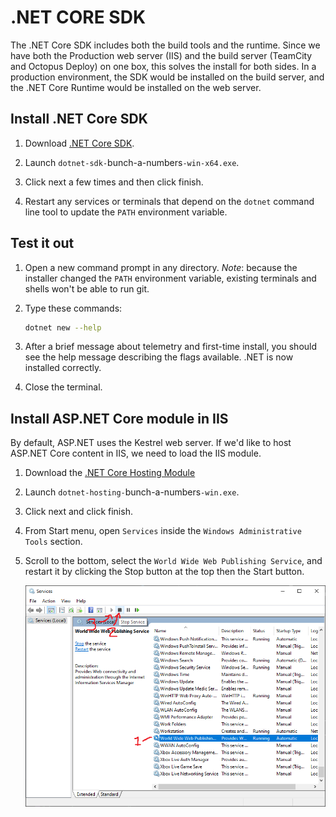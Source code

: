 .NET CORE SDK
=============

The .NET Core SDK includes both the build tools and the runtime.  Since we have both the Production web server (IIS) and the build server (TeamCity and Octopus Deploy) on one box, this solves the install for both sides.  In a production environment, the SDK would be installed on the build server, and the .NET Core Runtime would be installed on the web server.


Install .NET Core SDK
---------------------

1. Download [.NET Core SDK](https://dotnet.microsoft.com/download).

2. Launch `dotnet-sdk-`bunch-a-numbers`-win-x64.exe`.

3. Click next a few times and then click finish.

6. Restart any services or terminals that depend on the `dotnet` command line tool to update the `PATH` environment variable.


Test it out
-----------

1. Open a new command prompt in any directory.  *Note*: because the installer changed the `PATH` environment variable, existing terminals and shells won't be able to run git.

2. Type these commands:

   ```bash
   dotnet new --help
   ```

3. After a brief message about telemetry and first-time install, you should see the help message describing the flags available.  .NET is now installed correctly.

4. Close the terminal.


Install ASP.NET Core module in IIS
----------------------------------

By default, ASP.NET uses the Kestrel web server.  If we'd like to host ASP.NET Core content in IIS, we need to load the IIS module.

1. Download the [.NET Core Hosting Module](https://docs.microsoft.com/en-us/aspnet/core/host-and-deploy/aspnet-core-module#how-to-install-and-use-the-aspnet-core-module)

2. Launch `dotnet-hosting-`bunch-a-numbers`-win.exe`.

3. Click next and click finish.

4. From Start menu, open `Services` inside the `Windows Administrative Tools` section.

5. Scroll to the bottom, select the `World Wide Web Publishing Service`, and restart it by clicking the Stop button at the top then the Start button.

   ![Restart IIS](1-restart-iis.png)
